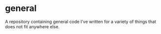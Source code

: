 # general
A repository containing general code I've written for a variety of things that does not fit anywhere else.
